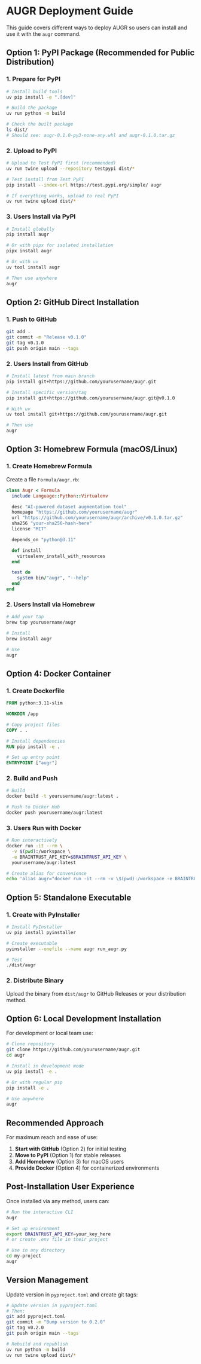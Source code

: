# AUGR Deployment Guide

This guide covers different ways to deploy AUGR so users can install and use it with the `augr` command.

## Option 1: PyPI Package (Recommended for Public Distribution)

### 1. Prepare for PyPI

```bash
# Install build tools
uv pip install -e ".[dev]"

# Build the package
uv run python -m build

# Check the built package
ls dist/
# Should see: augr-0.1.0-py3-none-any.whl and augr-0.1.0.tar.gz
```

### 2. Upload to PyPI

```bash
# Upload to Test PyPI first (recommended)
uv run twine upload --repository testpypi dist/*

# Test install from Test PyPI
pip install --index-url https://test.pypi.org/simple/ augr

# If everything works, upload to real PyPI
uv run twine upload dist/*
```

### 3. Users Install via PyPI

```bash
# Install globally
pip install augr

# Or with pipx for isolated installation
pipx install augr

# Or with uv
uv tool install augr

# Then use anywhere
augr
```

## Option 2: GitHub Direct Installation

### 1. Push to GitHub

```bash
git add .
git commit -m "Release v0.1.0"
git tag v0.1.0
git push origin main --tags
```

### 2. Users Install from GitHub

```bash
# Install latest from main branch
pip install git+https://github.com/yourusername/augr.git

# Install specific version/tag
pip install git+https://github.com/yourusername/augr.git@v0.1.0

# With uv
uv tool install git+https://github.com/yourusername/augr.git

# Then use
augr
```

## Option 3: Homebrew Formula (macOS/Linux)

### 1. Create Homebrew Formula

Create a file `Formula/augr.rb`:

```ruby
class Augr < Formula
  include Language::Python::Virtualenv

  desc "AI-powered dataset augmentation tool"
  homepage "https://github.com/yourusername/augr"
  url "https://github.com/yourusername/augr/archive/v0.1.0.tar.gz"
  sha256 "your-sha256-hash-here"
  license "MIT"

  depends_on "python@3.11"

  def install
    virtualenv_install_with_resources
  end

  test do
    system bin/"augr", "--help"
  end
end
```

### 2. Users Install via Homebrew

```bash
# Add your tap
brew tap yourusername/augr

# Install
brew install augr

# Use
augr
```

## Option 4: Docker Container

### 1. Create Dockerfile

```dockerfile
FROM python:3.11-slim

WORKDIR /app

# Copy project files
COPY . .

# Install dependencies
RUN pip install -e .

# Set up entry point
ENTRYPOINT ["augr"]
```

### 2. Build and Push

```bash
# Build
docker build -t yourusername/augr:latest .

# Push to Docker Hub
docker push yourusername/augr:latest
```

### 3. Users Run with Docker

```bash
# Run interactively
docker run -it --rm \
  -v $(pwd):/workspace \
  -e BRAINTRUST_API_KEY=$BRAINTRUST_API_KEY \
  yourusername/augr:latest

# Create alias for convenience
echo 'alias augr="docker run -it --rm -v \$(pwd):/workspace -e BRAINTRUST_API_KEY=\$BRAINTRUST_API_KEY yourusername/augr:latest"' >> ~/.bashrc
```

## Option 5: Standalone Executable

### 1. Create with PyInstaller

```bash
# Install PyInstaller
uv pip install pyinstaller

# Create executable
pyinstaller --onefile --name augr run_augr.py

# Test
./dist/augr
```

### 2. Distribute Binary

Upload the binary from `dist/augr` to GitHub Releases or your distribution method.

## Option 6: Local Development Installation

For development or local team use:

```bash
# Clone repository
git clone https://github.com/yourusername/augr.git
cd augr

# Install in development mode
uv pip install -e .

# Or with regular pip
pip install -e .

# Use anywhere
augr
```

## Recommended Approach

For maximum reach and ease of use:

1. **Start with GitHub** (Option 2) for initial testing
2. **Move to PyPI** (Option 1) for stable releases
3. **Add Homebrew** (Option 3) for macOS users
4. **Provide Docker** (Option 4) for containerized environments

## Post-Installation User Experience

Once installed via any method, users can:

```bash
# Run the interactive CLI
augr

# Set up environment
export BRAINTRUST_API_KEY=your_key_here
# or create .env file in their project

# Use in any directory
cd my-project
augr
```

## Version Management

Update version in `pyproject.toml` and create git tags:

```bash
# Update version in pyproject.toml
# Then:
git add pyproject.toml
git commit -m "Bump version to 0.2.0"
git tag v0.2.0
git push origin main --tags

# Rebuild and republish
uv run python -m build
uv run twine upload dist/*
``` 